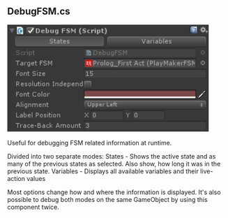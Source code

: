 ## DebugFSM.cs
![Image](/Screenshots/Components/DebugFSM_Info.png)

Useful for debugging FSM related information at runtime.

Divided into two separate modes:
States - Shows the active state and as many of the previous states as selected. Also show, how long it was in the previous state.
Variables - Displays all available variables and their live-action values

Most options change how and where the information is displayed.
It's also possible to debug both modes on the same GameObject by using this component twice.